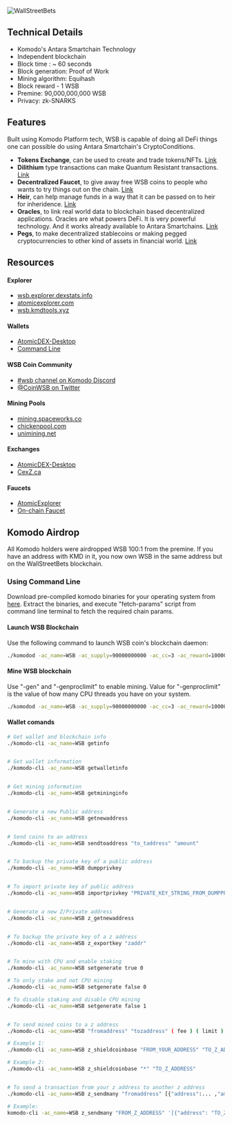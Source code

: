 ![WallStreetBets](/wsb.png)

## Technical Details

- Komodo's Antara Smartchain Technology
- Independent blockchain
- Block time : ~ 60 seconds
- Block generation: Proof of Work
- Mining algorithm: Equihash
- Block reward - 1 WSB
- Premine: 90,000,000,000 WSB
- Privacy: zk-SNARKS


## Features

Built using Komodo Platform tech, WSB is capable of doing all DeFi things one can possible do using Antara Smartchain's CryptoConditions.
- **Tokens Exchange**, can be used to create and trade tokens/NFTs. [Link](https://developers.komodoplatform.com/basic-docs/antara/antara-api/assets.html)
- **Dilithium** type transactions can make Quantum Resistant transactions. [Link](https://developers.komodoplatform.com/basic-docs/antara/antara-api/dilithium.html)
- **Decentralized Faucet**, to give away free WSB coins to people who wants to try things out on the chain. [Link](https://developers.komodoplatform.com/basic-docs/antara/antara-api/faucet.html)
- **Heir**, can help manage funds in a way that it can be passed on to heir for inheridence. [Link](https://developers.komodoplatform.com/basic-docs/antara/antara-api/heir.html)
- **Oracles**, to link real world data to blockchain based decentralized applications. Oracles are what powers DeFi. It is very powerful technology. And it works already available to Antara Smartchains. [Link](https://developers.komodoplatform.com/basic-docs/antara/antara-api/oracles.html)
- **Pegs**, to make decentralized stablecoins or making pegged cryptocurrencies to other kind of assets in financial world. [Link](https://developers.komodoplatform.com/basic-docs/antara/antara-api/pegs.html)


## Resources

#### Explorer
- [wsb.explorer.dexstats.info](http://wsb.explorer.dexstats.info/)
- [atomicexplorer.com](https://atomicexplorer.com)
- [wsb.kmdtools.xyz](https://wsb.kmdtools.xyz)

#### Wallets
- [AtomicDEX-Desktop](https://github.com/KomodoPlatform/atomicDEX-Desktop/releases)
- [Command Line](#Using-Command-Line)

#### WSB Coin Community
- [#wsb channel on Komodo Discord](https://discord.gg/JcNqhUxAxh)
- [@CoinWSB on Twitter](https://twitter.com/CoinWsb)

#### Mining Pools
- [mining.spaceworks.co](https://mining.spaceworks.co)
- [chickenpool.com](http://chickenpool.com)
- [unimining.net](https://unimining.net/)

#### Exchanges
- [AtomicDEX-Desktop](https://github.com/KomodoPlatform/atomicDEX-Desktop/releases)
- [CexZ.ca](https://www.cexz.ca/trading/wsbbtc)

#### Faucets
- [AtomicExplorer](https://www.atomicexplorer.com/#/faucet/wsb)
- [On-chain Faucet](https://developers.komodoplatform.com/basic-docs/antara/antara-api/faucet.html)


## Komodo Airdrop

All Komodo holders were airdropped WSB 100:1 from the premine. If you have an address with KMD in it, you now own WSB in the same address but on the WallStreetBets blockchain.


### Using Command Line
Download pre-compiled komodo binaries for your operating system from [here](https://github.com/KomodoPlatform/komodo/releases/tag/0.6.1).
Extract the binaries, and execute "fetch-params" script from command line terminal to fetch the required chain params.

#### Launch WSB Blockchain
Use the following command to launch WSB coin's blockchain daemon:

```bash
./komodod -ac_name=WSB -ac_supply=90000000000 -ac_cc=3 -ac_reward=100000000 -addnode=94.130.38.173 -addnode=178.63.47.105
```

#### Mine WSB blockchain
Use "-gen" and "-genproclimit" to enable mining. Value for "-genproclimit" is the value of how many CPU threads you have on your system.

```bash
./komodod -ac_name=WSB -ac_supply=90000000000 -ac_cc=3 -ac_reward=100000000 -addnode=94.130.38.173 -addnode=178.63.47.105 -gen -genproclimit=4
```

#### Wallet comands

```bash
# Get wallet and blockchain info
./komodo-cli -ac_name=WSB getinfo


# Get wallet information
./komodo-cli -ac_name=WSB getwalletinfo


# Get mining information
./komodo-cli -ac_name=WSB getmininginfo


# Generate a new Public address
./komodo-cli -ac_name=WSB getnewaddress


# Send coins to an address
./komodo-cli -ac_name=WSB sendtoaddress "to_taddress" "amount"


# To backup the private key of a public address
./komodo-cli -ac_name=WSB dumpprivkey


# To import private key of public address
./komodo-cli -ac_name=WSB importprivkey "PRIVATE_KEY_STRING_FROM_DUMPPRIVKEY_COMMAND"


# Generate a new Z/Private address
./komodo-cli -ac_name=WSB z_getnewaddress


# To backup the private key of a z address
./komodo-cli -ac_name=WSB z_exportkey "zaddr"


# To mine with CPU and enable staking
./komodo-cli -ac_name=WSB setgenerate true 0

# To only stake and not CPU mining
./komodo-cli -ac_name=WSB setgenerate false 0

# To disable staking and disable CPU mining
./komodo-cli -ac_name=WSB setgenerate false 1


# To send mined coins to a z address
./komodo-cli -ac_name=WSB "fromaddress" "tozaddress" ( fee ) ( limit )

# Example 1:
./komodo-cli -ac_name=WSB z_shieldcoinbase "FROM_YOUR_ADDRESS" "TO_Z_ADDRESS"

# Example 2:
./komodo-cli -ac_name=WSB z_shieldcoinbase "*" "TO_Z_ADDRESS"


# To send a transaction from your z address to another z address
./komodo-cli -ac_name=WSB z_sendmany "fromaddress" [{"address":... ,"amount":...},...] ( minconf ) ( fee )

# Example:
komodo-cli -ac_name=WSB z_sendmany "FROM_Z_ADDRESS" '[{"address": "TO_Z_ADDRESS" ,"amount": 5.9999}]'
```
